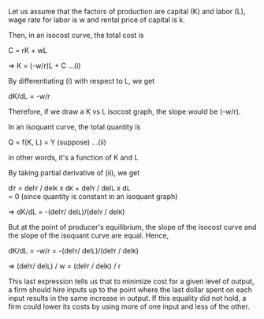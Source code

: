 Let us assume that the factors of production are capital (K) and labor (L), wage rate for labor is w and rental price of capital is k.

Then, in an isocost curve, the total cost is

C = rK + wL

=> K = (-w/r)L + C ...(i)

By differentiating (i) with respect to L, we get

dK/dL = -w/r

Therefore, if we draw a K vs L isocost graph, the slope would be (-w/r).

In an isoquant curve, the total quantity is

Q = f(K, L) = Y (suppose) ...(ii)

in other words, it's a function of K and L

By taking partial derivative of (ii), we get

d`Y` = del`Y` / del`K` x d`K` + del`Y` / del`L` x d`L`  
 = 0 (since quantity is constant in an isoquant graph)

=> dK/dL = -(del`Y`/ del`L`)/(del`Y` / del`K`)

But at the point of producer's equilibrium, the slope of the isocost curve and the slope of the isoquant curve are equal. Hence,

dK/dL = -w/r = -(del`Y`/ del`L`)/(del`Y` / del`K`)

=> (del`Y`/ del`L`) / w = (del`Y` / del`K`) / r

This last expression tells us that to minimize cost for a given level of output, a firm
should hire inputs up to the point where the last dollar spent on each input results in
the same increase in output. If this equality did not hold, a firm could lower its costs by
using more of one input and less of the other.
